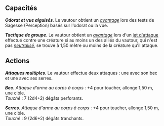 ## Capacités
_**Odorat et vue aiguisés**_. Le vautour obtient un [_avantage_](/utiliser-les-caracteristiques/#avantage-et-desavantage) lors des tests de Sagesse (Perception) basés sur l'odorat ou la vue.

_**Tactique de groupe**_. Le vautour obtient un [_avantage_](/utiliser-les-caracteristiques/#avantage-et-desavantage) lors d'un [jet d'attaque](/combattre/#jets-d-attaque) effectué contre une créature si au moins un des alliés du vautour, qui n'est pas [_neutralisé_](/gerer-la-sante-du-personnage/#neutralise), se trouve à 1,50 mètre ou moins de la créature qu'il attaque.

## Actions
_**Attaques multiples**_. Le vautour effectue deux attaques : une avec son bec et une avec ses serres.

_**Bec**_. _Attaque d'arme au corps à corps_ : +4 pour toucher, allonge 1,50 m, une cible.  
_Touché_ : 7 (2d4+2) dégâts perforants.

_**Serres**_. _Attaque d'arme au corps à corps_ : +4 pour toucher, allonge 1,50 m, une cible.  
_Touché_ : 9 (2d6+2) dégâts tranchants.
